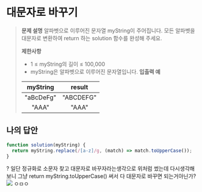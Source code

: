 # 대문자로 바꾸기

> **문제 설명**
> 알파벳으로 이루어진 문자열 myString이 주어집니다. 모든 알파벳을 대문자로 변환하여 return 하는 solution 함수를 완성해 주세요.
>
> **제한사항**
>
> - 1 ≤ myString의 길이 ≤ 100,000
> - myString은 알파벳으로 이루어진 문자열입니다.
>   **입출력 예**
>
> | myString  |  result   |
> | :-------: | :-------: |
> | "aBcDeFg" | "ABCDEFG" |
> |   "AAA"   |   "AAA"   |

## 나의 답안

```js
function solution(myString) {
  return myString.replace(/[a-z]/g, (match) => match.toUpperCase());
}
```

? 일단 정규화로 소문자 찾고 대문자로 바꾸자라는생각으로 위처럼 썼는데 다시생각해보니 그냥 return myString.toUpperCase() 써서 다 대문자로 바꾸면 되는거아닌가?
![](https://velog.velcdn.com/images/kimsu10/post/3dfa0417-d890-4d96-9eda-869260f0349d/image.png)
ㅇㅁㅇ
